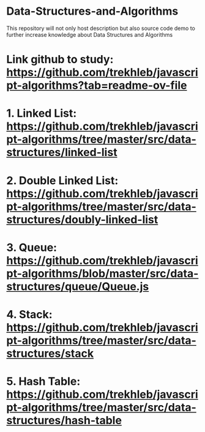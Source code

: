 # Data-Structures-and-Algorithms
This repository will not only host description but also source code demo to further increase knowledge about Data Structures and Algorithms
# Link github to study: https://github.com/trekhleb/javascript-algorithms?tab=readme-ov-file
# 1. Linked List: https://github.com/trekhleb/javascript-algorithms/tree/master/src/data-structures/linked-list
# 2. Double Linked List: https://github.com/trekhleb/javascript-algorithms/tree/master/src/data-structures/doubly-linked-list
# 3. Queue: https://github.com/trekhleb/javascript-algorithms/blob/master/src/data-structures/queue/Queue.js
# 4. Stack: https://github.com/trekhleb/javascript-algorithms/tree/master/src/data-structures/stack
# 5. Hash Table: https://github.com/trekhleb/javascript-algorithms/tree/master/src/data-structures/hash-table